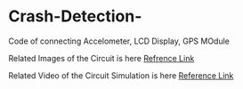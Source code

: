 # Crash-Detection-
Code of connecting Accelometer, LCD Display, GPS MOdule


Related Images of the Circuit is here
[Refrence Link](https://drive.google.com/file/d/1QmbMUiKLCCnqEyfugpLOT7AinT_jghDz/view?usp=sharing)


Related Video of the Circuit Simulation is here
[Reference Link](https://drive.google.com/file/d/1rrfQXzFG1_L8PPQDHE-BFfdixVf9MeOp/view?usp=sharing)
